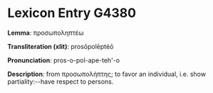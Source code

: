 # Lexicon Entry G4380

**Lemma**: προσωποληπτέω

**Transliteration (xlit)**: prosōpolēptéō

**Pronunciation**: pros-o-pol-ape-teh'-o

**Description**:
from προσωπολήπτης; to favor an individual, i.e. show partiality:--have respect to persons.
